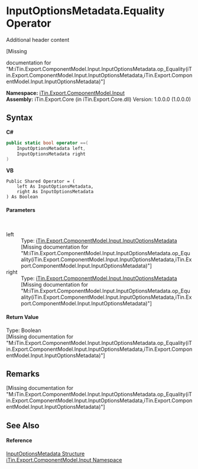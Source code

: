 # InputOptionsMetadata.Equality Operator 
Additional header content 

\[Missing <summary> documentation for "M:iTin.Export.ComponentModel.Input.InputOptionsMetadata.op_Equality(iTin.Export.ComponentModel.Input.InputOptionsMetadata,iTin.Export.ComponentModel.Input.InputOptionsMetadata)"\]

**Namespace:**&nbsp;<a href="ecb5b195-9cf6-cd2f-1a84-5e83a0fe636f">iTin.Export.ComponentModel.Input</a><br />**Assembly:**&nbsp;iTin.Export.Core (in iTin.Export.Core.dll) Version: 1.0.0.0 (1.0.0.0)

## Syntax

**C#**<br />
``` C#
public static bool operator ==(
	InputOptionsMetadata left,
	InputOptionsMetadata right
)
```

**VB**<br />
``` VB
Public Shared Operator = ( 
	left As InputOptionsMetadata,
	right As InputOptionsMetadata
) As Boolean
```


#### Parameters
&nbsp;<dl><dt>left</dt><dd>Type: <a href="3f556533-f2b1-e5e6-2133-0399207aad93">iTin.Export.ComponentModel.Input.InputOptionsMetadata</a><br />\[Missing <param name="left"/> documentation for "M:iTin.Export.ComponentModel.Input.InputOptionsMetadata.op_Equality(iTin.Export.ComponentModel.Input.InputOptionsMetadata,iTin.Export.ComponentModel.Input.InputOptionsMetadata)"\]</dd><dt>right</dt><dd>Type: <a href="3f556533-f2b1-e5e6-2133-0399207aad93">iTin.Export.ComponentModel.Input.InputOptionsMetadata</a><br />\[Missing <param name="right"/> documentation for "M:iTin.Export.ComponentModel.Input.InputOptionsMetadata.op_Equality(iTin.Export.ComponentModel.Input.InputOptionsMetadata,iTin.Export.ComponentModel.Input.InputOptionsMetadata)"\]</dd></dl>

#### Return Value
Type: Boolean<br />\[Missing <returns> documentation for "M:iTin.Export.ComponentModel.Input.InputOptionsMetadata.op_Equality(iTin.Export.ComponentModel.Input.InputOptionsMetadata,iTin.Export.ComponentModel.Input.InputOptionsMetadata)"\]

## Remarks
\[Missing <remarks> documentation for "M:iTin.Export.ComponentModel.Input.InputOptionsMetadata.op_Equality(iTin.Export.ComponentModel.Input.InputOptionsMetadata,iTin.Export.ComponentModel.Input.InputOptionsMetadata)"\]

## See Also


#### Reference
<a href="3f556533-f2b1-e5e6-2133-0399207aad93">InputOptionsMetadata Structure</a><br /><a href="ecb5b195-9cf6-cd2f-1a84-5e83a0fe636f">iTin.Export.ComponentModel.Input Namespace</a><br />